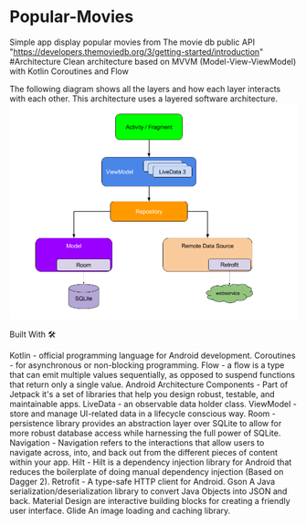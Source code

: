# Popular-Movies
Simple app display popular movies from The movie db public API "https://developers.themoviedb.org/3/getting-started/introduction"
#Architecture
Clean architecture based on MVVM (Model-View-ViewModel) with Kotlin Coroutines and Flow

The following diagram shows all the layers and how each layer interacts with each other. This architecture uses a layered software architecture.
![alt text](https://github.com/mhelmi/WeatherForecast/blob/master/art/mvvm_architecture.png)

Built With 🛠

Kotlin - official programming language for Android development.
Coroutines - for asynchronous or non-blocking programming.
Flow - a flow is a type that can emit multiple values sequentially, as opposed to suspend functions that return only a single value.
Android Architecture Components - Part of Jetpack it's a set of libraries that help you design robust, testable, and maintainable apps.
LiveData - an observable data holder class.
ViewModel - store and manage UI-related data in a lifecycle conscious way.
Room - persistence library provides an abstraction layer over SQLite to allow for more robust database access while harnessing the full power of SQLite.
Navigation - Navigation refers to the interactions that allow users to navigate across, into, and back out from the different pieces of content within your app.
Hilt - Hilt is a dependency injection library for Android that reduces the boilerplate of doing manual dependency injection (Based on Dagger 2).
Retrofit - A type-safe HTTP client for Android.
Gson A Java serialization/deserialization library to convert Java Objects into JSON and back.
Material Design are interactive building blocks for creating a friendly user interface.
Glide An image loading and caching library.
